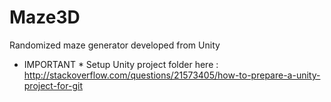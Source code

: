 # Maze3D
Randomized maze generator developed from Unity


*  IMPORTANT  *
Setup Unity project folder here : http://stackoverflow.com/questions/21573405/how-to-prepare-a-unity-project-for-git

